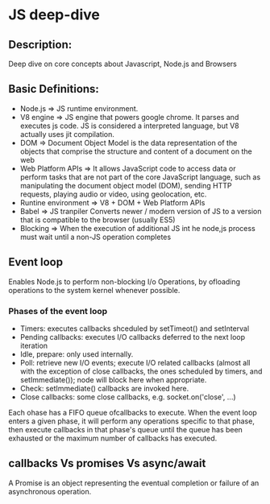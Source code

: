 # JS deep-dive

## Description:
Deep dive on core concepts about Javascript, Node.js and Browsers

## Basic Definitions:
* Node.js => JS runtime environment.
* V8 engine => JS engine that powers google chrome. It parses and executes js code. JS is considered a interpreted language, but V8 actually uses jit compilation. 
* DOM => Document Object Model is the data representation of the objects that comprise the structure and content of a document on the web
* Web Platform APIs =>  It allows JavaScript code to access data or perform tasks that are not part of the core JavaScript language, such as manipulating the document object model (DOM), sending HTTP requests, playing audio or video, using geolocation, etc.
* Runtine environment => V8 + DOM + Web Platform APIs
* Babel => JS tranpiler Converts newer / modern version of JS to a version that is compatible to the browser (usually ES5)
* Blocking => When the execution of additional JS int he node,js process must wait until a non-JS operation completes 

## Event loop 
Enables Node.js to perform non-blocking I/o Operations, by ofloading operations to the system kernel whenever possible. 

### Phases of the event loop
* Timers: executes callbacks shceduled by setTimeot() and setInterval
* Pending callbacks: executes I/O callbacks deferred to the next loop iteration
* Idle, prepare: only used internally.
* Poll: retrieve new I/O events; execute I/O related callbacks (almost all with the exception of close callbacks, the ones scheduled by timers, and setImmediate()); node will block here when appropriate.
* Check: setImmediate() callbacks are invoked here.
* Close callbacks: some close callbacks, e.g. socket.on('close', ...)

Each ohase has a FIFO queue ofcallbacks to execute. When the event loop enters a given phase, it will perform any operations specific to that phase, then execute callbacks in that phase's queue until the queue has been exhausted or the maximum number of callbacks has executed.


## callbacks Vs promises Vs async/await 
A Promise is an object representing the eventual completion or failure of an asynchronous operation.